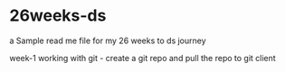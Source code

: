 # 26weeks-ds
a Sample read me file for my 26 weeks to ds journey

week-1
  working with git - create a git repo and pull the repo to git client
